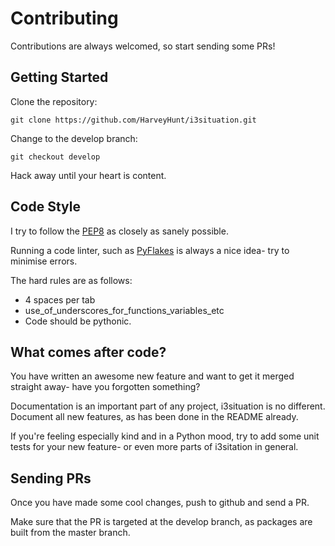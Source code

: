 # Contributing

Contributions are always welcomed, so start sending some PRs!

## Getting Started

Clone the repository:

    git clone https://github.com/HarveyHunt/i3situation.git
  
Change to the develop branch:

    git checkout develop
  
Hack away until your heart is content.

## Code Style

I try to follow the [PEP8](http://legacy.python.org/dev/peps/pep-0008/) as closely as sanely possible.

Running a code linter, such as [PyFlakes](https://launchpad.net/pyflakes) is always a nice idea- try to minimise errors.

The hard rules are as follows:

  * 4 spaces per tab
  * use_of_underscores_for_functions_variables_etc
  * Code should be pythonic.
  
## What comes after code?

You have written an awesome new feature and want to get it merged straight away- have you forgotten something?

Documentation is an important part of any project, i3situation is no different. Document all new features, as has been done
in the README already.

If you're feeling especially kind and in a Python mood, try to add some unit tests for your new feature- or even more parts of i3sitation in general.

## Sending PRs
  
Once you have made some cool changes, push to github and send a PR.

Make sure that the PR is targeted at the develop branch, as packages are built from the master branch.

